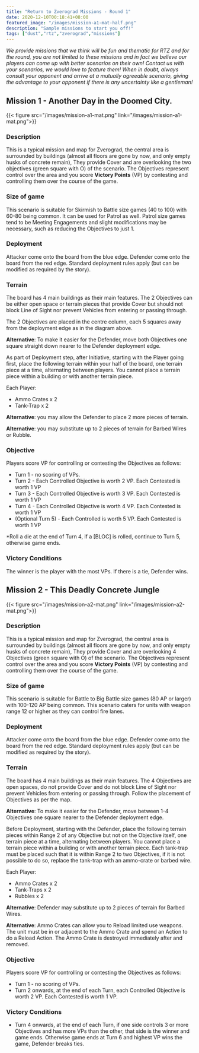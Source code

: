 ```yaml
---
title: "Return to Zverograd Missions - Round 1"
date: 2020-12-10T00:18:41+08:00
featured_image: "/images/mission-a1-mat-half.png"
description: "Sample missions to start you off!"
tags: ["dust","rtz","zverograd","missions"]
---
```

*We provide missions that we think will be fun and thematic for RTZ and for the round, you are not limited to these missions and in fact we believe our players can come up with better scenarios on their own! Contact us with your scenarios, we would love to feature them! When in doubt, always consult your opponent and arrive at a mutually agreeable scenario, giving the advantage to your opponent if there is any uncertainty like a gentleman!*

## Mission 1 - Another Day in the Doomed City.
{{< figure src="/images/mission-a1-mat.png" link="/images/mission-a1-mat.png">}}
### Description
This is a typical mission and map for Zverograd, the central area is surrounded by buildings (almost all floors are gone by now, and only empty husks of concrete remain), They provide Cover and are overlooking the two objectives (green square with O) of the scenario. The Objectives represent control over the area and you score **Victory Points** (VP) by contesting and controlling them over the course of the game.

### Size of game
This scenario is suitable for Skirmish to Battle size games (40 to 100) with 60-80 being common. It can be used for Patrol as well. Patrol size games tend to be Meeting Engagements and slight modifications may be necessary, such as reducing the Objectives to just 1.

### Deployment
Attacker come onto the board from the blue edge. Defender come onto the board from the red edge. Standard deployment rules apply (but can be modified as required by the story).

### Terrain
The board has 4 main buildings as their main features. The 2 Objectives can be either open space or terrain pieces that provide Cover but should not block Line of Sight nor prevent Vehicles from entering or passing through.

The 2 Objectives are placed in the centre column, each 5 squares away from the deployment edge as in the diagram above.

**Alternative**: To make it easier for the Defender, move both Objectives one square straight down nearer to the Defender deployment edge.

As part of Deployment step, after Initiative, starting with the Player going first, place the following terrain within your half of the board, one terrain piece at a time, alternating between players. You cannot place a terrain piece within a building or with another terrain piece.

Each Player:
- Ammo Crates x 2
- Tank-Trap x 2

**Alternative**: you may allow the Defender to place 2 more pieces of terrain.

**Alternative**: you may substitute up to 2 pieces of terrain for Barbed Wires or Rubble.

### Objective
Players score VP for controlling or contesting the Objectives as follows:
- Turn 1 - no scoring of VPs.
- Turn 2 - Each Controlled Objective is worth 2 VP. Each Contested is worth 1 VP
- Turn 3 - Each Controlled Objective is worth 3 VP. Each Contested is worth 1 VP
- Turn 4 - Each Controlled Objective is worth 4 VP. Each Contested is worth 1 VP
- (Optional Turn 5) - Each Controlled is worth 5 VP. Each Contested is worth 1 VP

*Roll a die at the end of Turn 4, if a [BLOC] is rolled, continue to Turn 5, otherwise game ends.

### Victory Conditions
The winner is the player with the most VPs. If there is a tie, Defender wins.

## Mission 2 - This Deadly Concrete Jungle
{{< figure src="/images/mission-a2-mat.png" link="/images/mission-a2-mat.png">}}
### Description
This is a typical mission and map for Zverograd, the central area is surrounded by buildings (almost all floors are gone by now, and only empty husks of concrete remain), They provide Cover and are overlooking 4 Objectives (green square with O) of the scenario. The Objectives represent control over the area and you score **Victory Points** (VP) by contesting and controlling them over the course of the game.

### Size of game
This scenario is suitable for Battle to Big Battle size games (80 AP or larger) with 100-120 AP being common. This scenario caters for units with weapon range 12 or higher as they can control fire lanes.

### Deployment
Attacker come onto the board from the blue edge. Defender come onto the board from the red edge. Standard deployment rules apply (but can be modified as required by the story).

### Terrain
The board has 4 main buildings as their main features. The 4 Objectives are open spaces, do not provide Cover and do not block Line of Sight nor prevent Vehicles from entering or passing through. Follow the placement of Objectives as per the map.

**Alternative**: To make it easier for the Defender, move between 1-4 Objectives one square nearer to the Defender deployment edge.

Before Deployment, starting with the Defender, place the following terrain pieces within Range 2 of any Objective but not on the Objective itself, one terrain piece at a time, alternating between players. You cannot place a terrain piece within a building or with another terrain piece. Each tank-trap must be placed such that it is within Range 2 to two Objectives, if it is not possible to do so, replace the tank-trap with an ammo-crate or barbed wire.

Each Player:
- Ammo Crates x 2
- Tank-Traps x 2
- Rubbles x 2

**Alternative**: Defender may substitute up to 2 pieces of terrain for Barbed Wires.

**Alternative**: Ammo Crates can allow you to Reload limited use weapons. The unit must be in or adjacent to the Ammo Crate and spend an Action to do a Reload Action. The Ammo Crate is destroyed immediately after and removed.

### Objective
Players score VP for controlling or contesting the Objectives as follows:
- Turn 1 - no scoring of VPs.
- Turn 2 onwards, at the end of each Turn, each Controlled Objective is worth 2 VP. Each Contested is worth 1 VP.

### Victory Conditions
- Turn 4 onwards, at the end of each Turn, if one side controls 3 or more Objectives and has more VPs than the other, that side is the winner and game ends. Otherwise game ends at Turn 6 and highest VP wins the game, Defender breaks ties.
